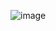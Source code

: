 ![image](https://github.com/DhanushprabhuS/React-Learnings/assets/105409280/cb4e5f04-5c7d-4703-a2a6-c83626bd2292)
